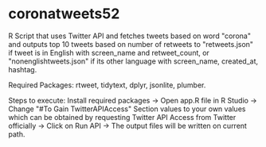 # coronatweets52

R Script that uses Twitter API and fetches tweets based on word "corona" and outputs top 10 tweets based on number of retweets to 
"retweets.json" if tweet is in English with screen_name and retweet_count, or "nonenglishtweets.json" if its other language with screen_name, created_at, hashtag.

Required Packages:
  rtweet,
  tidytext,
  dplyr,
  jsonlite,
  plumber.

Steps to execute:
  Install required packages ->
  Open app.R file in R Studio -> Change "#To Gain TwitterAPIAccess" Section values to your own values which can be obtained by requesting Twitter API Access from Twitter officially -> 
  Click on Run API ->
  The output files will be written on current path.
